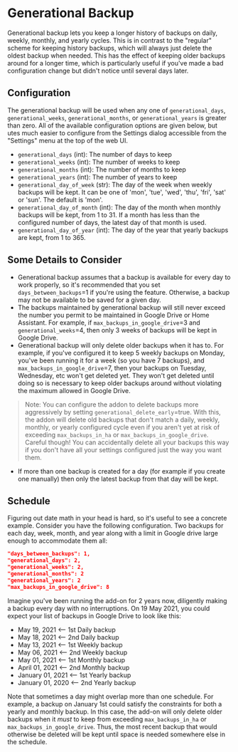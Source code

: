 # Generational Backup
Generational backup lets you keep a longer history of backups on daily, weekly, monthly, and yearly cycles.  This is in contrast to the "regular" scheme for keeping history backups, which will always just delete the oldest backup when needed.  This has the effect of keeping older backups around for a longer time, which is particularly useful if you've made a bad configuration change but didn't notice until several days later.

## Configuration
The generational backup will be used when any one of `generational_days`,  `generational_weeks`, `generational_months`, or `generational_years` is greater than zero.  All of the available configuration options are given below, but utes much easier to configure from the Settings dialog accessible from the "Settings" menu at the top of the web UI.
* `generational_days`  (int): The number of days to keep
* `generational_weeks`  (int): The number of weeks to keep
* `generational_months`  (int): The number of months to keep
* `generational_years`  (int): The number of years to keep
* `generational_day_of_week`  (str): The day of the week when weekly backups will be kept.  It can be one of 'mon', 'tue', 'wed', 'thu', 'fri', 'sat' or 'sun'.  The default is 'mon'.
* `generational_day_of_month` (int): The day of the month when monthly backups will be kept, from 1 to 31.  If a month has less than the configured number of days, the latest day of that month is used.
* `generational_day_of_year` (int): The day of the year that yearly backups are kept, from 1 to 365.

## Some Details to Consider
* Generational backup assumes that a backup is available for every day to work properly, so it's recommended that you set `days_between_backups`=1 if you're using the feature.  Otherwise, a backup may not be available to be saved for a given day.
* The backups maintained by generational backup will still never exceed the number you permit to be maintained in Google Drive or Home Assistant.  For example, if `max_backups_in_google_drive`=3 and `generational_weeks`=4, then only 3 weeks of backups will be kept in Google Drive.
* Generational backup will only delete older backups when it has to.  For example, if you've configured it to keep 5 weekly backups on Monday, you've been running it for a week (so you have 7 backups), and `max_backups_in_google_drive`=7, then your backups on Tuesday, Wednesday, etc won't get deleted yet.  They won't get deleted until doing so is necessary to keep older backups around without violating the maximum allowed in Google Drive.
>Note: You can configure the addon to delete backups more aggressively by setting `generational_delete_early`=true.  With this, the addon will delete old backups that don't match a daily, weekly, monthly, or yearly configured cycle even if you aren't yet at risk of exceeding `max_backups_in_ha` or `max_backups_in_google_drive`. Careful though! You can accidentally delete all your backups this way if you don't have all your settings configured just the way you want them. 
* If more than one backup is created for a day (for example if you create one manually) then only the latest backup from that day will be kept.

## Schedule
Figuring out date math in your head is hard, so it's useful to see a concrete example.  Consider you have the following configuration. Two backups for each day, week, month, and year along with a limit in Google drive large enough to accommodate them all:
```json
"days_between_backups": 1,
"generational_days": 2,
"generational_weeks": 2,
"generational_months": 2
"generational_years": 2
"max_backups_in_google_drive": 8
```
Imagine you've been running the add-on for 2 years now, diligently making a backup every day with no interruptions.  On 19 May 2021, you could expect your list of backups in Google Drive to look like this:
- May 19, 2021 <-- 1st Daily backup
- May 18, 2021 <-- 2nd Daily backup
- May 13, 2021 <-- 1st Weekly backup
- May 06, 2021 <-- 2nd Weekly backup
- May 01, 2021 <-- 1st Monthly backup
- April 01, 2021 <-- 2nd Monthly backup
- January 01, 2021 <-- 1st Yearly backup
- January 01, 2020 <-- 2nd Yearly backup

Note that sometimes a day might overlap more than one schedule.  For example, a backup on January 1st could satisfy the constraints for both a yearly and monthly backup.  In this case, the add-on will only delete older backups when it *must* to keep from exceeding `max_backups_in_ha` or `max_backups_in_google_drive`.  Thus, the most recent backup that would otherwise be deleted will be kept until space is needed somewhere else in the schedule.
